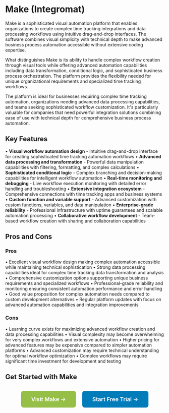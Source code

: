 # Make (Integromat)

Make is a sophisticated visual automation platform that enables organizations to create complex time tracking integrations and data processing workflows using intuitive drag-and-drop interfaces. The software combines visual simplicity with technical depth to make advanced business process automation accessible without extensive coding expertise.

What distinguishes Make is its ability to handle complex workflow creation through visual tools while offering advanced automation capabilities including data transformation, conditional logic, and sophisticated business process orchestration. The platform provides the flexibility needed for unique organizational requirements and specialized time tracking workflows.

The platform is ideal for businesses requiring complex time tracking automation, organizations needing advanced data processing capabilities, and teams seeking sophisticated workflow customization. It's particularly valuable for companies that need powerful integration solutions combining ease of use with technical depth for comprehensive business process automation.

## Key Features

• **Visual workflow automation design** - Intuitive drag-and-drop interface for creating sophisticated time tracking automation workflows
• **Advanced data processing and transformation** - Powerful data manipulation capabilities with filtering, formatting, and complex calculations
• **Sophisticated conditional logic** - Complex branching and decision-making capabilities for intelligent workflow automation
• **Real-time monitoring and debugging** - Live workflow execution monitoring with detailed error handling and troubleshooting
• **Extensive integration ecosystem** - Comprehensive connections with time tracking apps and business systems
• **Custom function and variable support** - Advanced customization with custom functions, variables, and data manipulation
• **Enterprise-grade reliability** - Professional infrastructure with uptime guarantees and scalable automation processing
• **Collaborative workflow development** - Team-based workflow creation with sharing and collaboration capabilities

## Pros and Cons

### Pros
• Excellent visual workflow design making complex automation accessible while maintaining technical sophistication
• Strong data processing capabilities ideal for complex time tracking data transformation and analysis
• Comprehensive customization options supporting unique business requirements and specialized workflows
• Professional-grade reliability and monitoring ensuring consistent automation performance and error handling
• Good value proposition for complex automation needs compared to custom development alternatives
• Regular platform updates with focus on advanced automation capabilities and integration improvements

### Cons
• Learning curve exists for maximizing advanced workflow creation and data processing capabilities
• Visual complexity may become overwhelming for very complex workflows and extensive automation
• Higher pricing for advanced features may be expensive compared to simpler automation platforms
• Advanced customization may require technical understanding for optimal workflow optimization
• Complex workflows may require significant time investment for development and testing

## Get Started with Make

<div style="text-align: center; margin: 2rem 0;">
  <a href="https://www.make.com" target="_blank" rel="noopener noreferrer" style="display: inline-block; background: #96BF47; color: white; padding: 1rem 2rem; text-decoration: none; border-radius: 8px; font-weight: 600; font-size: 1.1rem; margin-right: 1rem;">Visit Make →</a>
  <a href="https://www.make.com/en/register" target="_blank" rel="noopener noreferrer" style="display: inline-block; background: #007cba; color: white; padding: 1rem 2rem; text-decoration: none; border-radius: 8px; font-weight: 600; font-size: 1.1rem;">Start Free Trial →</a>
</div>